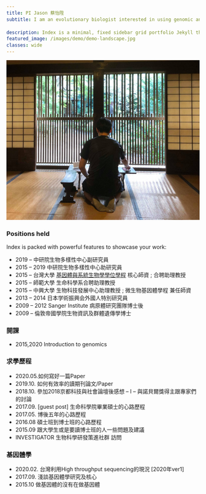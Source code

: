 ```yaml
---
title: PI Jason 蔡怡陞
subtitle: I am an evolutionary biologist interested in using genomic and bioinformatic tools to study how pathogenic microorganisms – especially eukaryotic pathogens – adapt to the unique environment of their hosts.

description: Index is a minimal, fixed sidebar grid portfolio Jekyll theme.
featured_image: /images/demo/demo-landscape.jpg
classes: wide 
---
```


![](/images/pi/2018SMBE-768x635.png)

### Positions held

Index is packed with powerful features to showcase your work:

* 2019 – 中研院生物多樣性中心副研究員
* 2015 – 2019 中研院生物多樣性中心助研究員
* 2015 – 台灣大學 [基因體與系統生物學學位學程](http://gsb.lifescience.ntu.edu.tw/) 核心師資 ; 合聘助理教授
* 2015 – 師範大學 生命科學系合聘助理教授
* 2015 – 中興大學 生物科技發展中心助理教授 ; 微生物基因體學程 兼任師資
* 2013 – 2014 日本学術振興会外國人特別研究員
* 2009 – 2012 Sanger Institute 病原體研究團隊博士後
* 2009 – 倫敦帝國學院生物資訊及群體遺傳學博士

### 開課

* 2015,2020  Introduction to genomics

### 求學歷程

* 2020.05.如何寫好一篇Paper
* 2019.10. 如何有效率的讀期刊論文/Paper
* 2018.10. 參加2018京都科技與社會論壇後感想 – I – 與諾貝爾獎得主跟專家們的討論
* 2017.09. [guest post] 生命科學院畢業碩士的心路歷程
* 2017.05. 博後五年的心路歷程
* 2016.08  碩士班到博士班的心路歷程
* 2015.09 跟大學生或是要讀博士班的人一些問題及建議
* INVESTIGATOR 生物科學研發策進社群 訪問

### 基因體學

* 2020.02. 台灣利用High throughput sequencing的現況 [2020年ver1]
* 2017.09. 淺談基因體學研究及核心
* 2015.10  做基因體的沒有在做基因體



